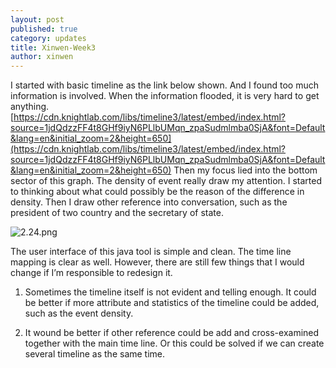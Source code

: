 ```yaml
---
layout: post
published: true
category: updates
title: Xinwen-Week3
author: xinwen
---
```

I started with basic timeline as the link below shown. And I found too much information is involved. When the information flooded, it is very hard to get anything. 
[https://cdn.knightlab.com/libs/timeline3/latest/embed/index.html?source=1jdQdzzFF4t8GHf9iyN6PLlbUMqn_zpaSudmlmba0SjA&font=Default&lang=en&initial_zoom=2&height=650](https://cdn.knightlab.com/libs/timeline3/latest/embed/index.html?source=1jdQdzzFF4t8GHf9iyN6PLlbUMqn_zpaSudmlmba0SjA&font=Default&lang=en&initial_zoom=2&height=650)
Then my focus lied into the bottom sector of this graph. The density of event really draw my attention. I started to thinking about what could possibly be the reason of the difference in density. Then I draw other reference into conversation, such as the president of two country and the secretary of state.

![2.24.png]({{site.baseurl}}/assets/2.24.png)

The user interface of this java tool is simple and clean. The time line mapping is clear as well.  However, there are still few things that I would change if I’m responsible to redesign it. 

1. Sometimes the timeline itself is not evident and telling enough. It could be better if more attribute and statistics of the timeline could be added, such as the event density.

2. It wound be better if other reference could be add and cross-examined together with the main time line. Or this could be solved if we can create several timeline as the same time.